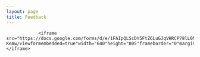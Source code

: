 ```yaml
---
layout: page
title: Feedback
---
```


                <iframe src="https://docs.google.com/forms/d/e/1FAIpQLScDY5FtZ6LuGJqVHRCP78lL0NzILtNPIdWpP2iAzZMxr-KeAw/viewformembedded=true"width="640"height="805"frameborder="0"marginheight="0"marginwidth="0">Loading…</iframe>
        
               
        
              
   
